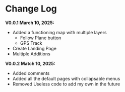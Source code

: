 # Change Log

**V0.0.1 March 10, 2025:**
- Added a functioning map with multiple layers
    - Follow Plane button
    - GPS Track
- Create Landing Page
- Multiple Additions

**V0.0.2 Match 10, 2025:**
- Added comments
- Added all the default pages with collapsable menus
- Removed Useless code to add my own in the future